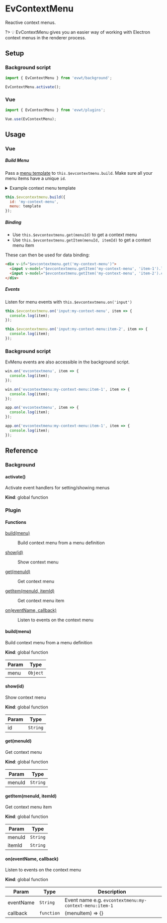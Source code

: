 # EvContextMenu

Reactive context menus.

?> 💡 EvContextMenu gives you an easier way of working with Electron context menus in the renderer process.

## Setup

### Background script

```js
import { EvContextMenu } from 'evwt/background';

EvContextMenu.activate();
```

### Vue

```js
import { EvContextMenu } from 'evwt/plugins';

Vue.use(EvContextMenu);
```

## Usage

### Vue

##### Build Menu

Pass a [menu template](https://www.electronjs.org/docs/api/menu#main-process) to `this.$evcontextmenu.build`. Make sure all your menu items have a unique `id`.

<details>
  <summary>Example context menu template</summary>

```js
let template = [
  {
    id: 'item-1',
    label: 'First'
  },
  { type: 'separator' },
  {
    id: 'item-2',
    label: 'Second',
    type: 'checkbox',
    checked: true
  }
]
```
</details>

```js
this.$evcontextmenu.build({
  id: 'my-context-menu',
  menu: template
});
```

##### Binding

- Use `this.$evcontextmenu.get(menuId)` to get a context menu
- Use `this.$evcontextmenu.getItem(menuId, itemId)` to get a context menu item

These can then be used for data binding:

```html
<div v-if="$evcontextmenu.get('my-context-menu')">
  <input v-model="$evcontextmenu.getItem('my-context-menu', 'item-1').label">
  <input v-model="$evcontextmenu.getItem('my-context-menu', 'item-2').checked" type="checkbox">
</div>
```

##### Events

Listen for menu events with `this.$evcontextmenu.on('input')`

```js
this.$evcontextmenu.on('input:my-context-menu', item => {
  console.log(item);
});

this.$evcontextmenu.on('input:my-context-menu:item-2', item => {
  console.log(item);
});
```

### Background script

EvMenu events are also accessible in the background script.

```js
win.on('evcontextmenu', item => {
  console.log(item);
});

win.on('evcontextmenu:my-context-menu:item-1', item => {
  console.log(item);
});
```

```js
app.on('evcontextmenu', item => {
  console.log(item);
});

app.on('evcontextmenu:my-context-menu:item-1', item => {
  console.log(item);
});
```




## Reference
### Background

<a name="activate"></a>

#### activate()
Activate event handlers for setting/showing menus

**Kind**: global function  


### Plugin

#### Functions

<dl>
<dt><a href="#build">build(menu)</a></dt>
<dd><p>Build context menu from a menu definition</p>
</dd>
<dt><a href="#show">show(id)</a></dt>
<dd><p>Show context menu</p>
</dd>
<dt><a href="#get">get(menuId)</a></dt>
<dd><p>Get context menu</p>
</dd>
<dt><a href="#getItem">getItem(menuId, itemId)</a></dt>
<dd><p>Get context menu item</p>
</dd>
<dt><a href="#on">on(eventName, callback)</a></dt>
<dd><p>Listen to events on the context menu</p>
</dd>
</dl>

<a name="build"></a>

#### build(menu)
Build context menu from a menu definition

**Kind**: global function  

| Param | Type |
| --- | --- |
| menu | <code>Object</code> | 

<a name="show"></a>

#### show(id)
Show context menu

**Kind**: global function  

| Param | Type |
| --- | --- |
| id | <code>String</code> | 

<a name="get"></a>

#### get(menuId)
Get context menu

**Kind**: global function  

| Param | Type |
| --- | --- |
| menuId | <code>String</code> | 

<a name="getItem"></a>

#### getItem(menuId, itemId)
Get context menu item

**Kind**: global function  

| Param | Type |
| --- | --- |
| menuId | <code>String</code> | 
| itemId | <code>String</code> | 

<a name="on"></a>

#### on(eventName, callback)
Listen to events on the context menu

**Kind**: global function  

| Param | Type | Description |
| --- | --- | --- |
| eventName | <code>String</code> | Event name e.g. `evcontextmenu:my-context-menu:item-1` |
| callback | <code>function</code> | (menuItem) => {} |

